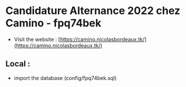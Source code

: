 # Candidature Alternance 2022 chez Camino - fpq74bek

- Visit the website : [https://camino.nicolasbordeaux.tk/](https://camino.nicolasbordeaux.tk/)

## Local :
- import the database (config/fpq74bek.sql)